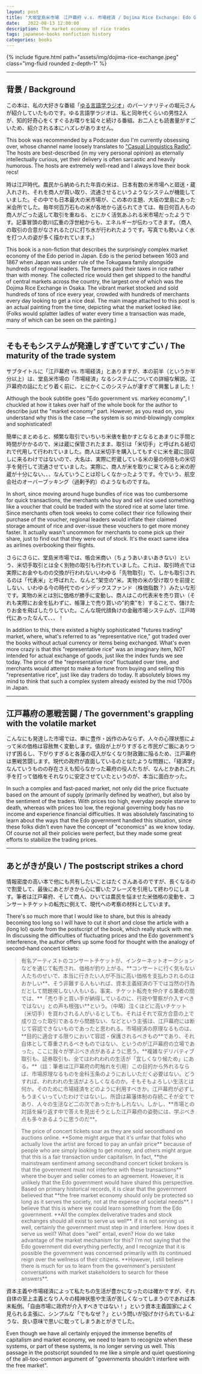 ```yaml
---
layout: post
title: "大坂堂島米市場　江戸幕府 v.s. 市場経済 / Dojima Rice Exchange: Edo Government v.s. Market Economy"
date:   2022-08-13 12:00:00
description: The market economy of rice trades 
tags: japanese-books nonfiction history
categories: books
---
```


<div class="row mt-3">
    <div class="col-sm mt-3 mt-md-0">
        {% include figure.html path="assets/img/dojima-rice-exchange.jpeg" class="img-fluid rounded z-depth-1" %}
    </div>
</div>

<hr>

## 背景 / Background

この本は、私の大好きな番組「<a href="https://www.youtube.com/channel/UCmpkIzF3xFzhPez7gXOyhVg">ゆる言語学ラジオ</a>」のパーソナリティの堀元さんが紹介していたものです。ゆる言語学ラジオは、私と同年代くらいの男性2人が、知的好奇心をくすぐるお喋りを延々と続ける番組。お二人とも読書量がすごいため、紹介される本にハズレがありません。

This book was recommended by a Podcaster duo I'm currently obsessing over, whose channel name loosely translates to <a href="https://www.youtube.com/channel/UCmpkIzF3xFzhPez7gXOyhVg">"Casual Linguistics Radio"</a>. The hosts are best-described (in my very personal opinion) as eternally intellectually curious, yet their delivery is often sarcastic and heavily humorous. The hosts are extremely well-read and I always love their book recs! 

時は江戸時代。農民から納められた年貢の米は、日本有数の米市場へと廻送・蔵入れされ、それを商人が買い取り、流通させるというようなシステムが機能していました。その中でも日本最大の米市場が、この本の主題、大坂の堂島にあった米会所でした。毎年何百万石もの米が各地から送られてきては、毎日何百人もの商人がごった返して取引を重ねる、とにかく活気あふれる米市場だったようです。記事冒頭の歌川広重の浮世絵からも、エネルギーが伝わってきます。（商人の取引の合意がなされるたびに打ち水が行われたようです。写真でも勢いよく水を打つ人の姿が多く描かれています。）

This book is a non-fiction that describes the surprisingly complex market economy of the Edo period in Japan. Edo is the period between 1603 and 1867 when Japan was under rule of the Tokugawa family alongside hundreds of regional leaders. The farmers paid their taxes in rice rather than with money. The collected rice would then get shipped to the handful of central markets across the country, the largest one of which was the Dojima Rice Exchange in Osaka. The vibrant market stocked and sold hundreds of tons of rice every year, crowded with hundreds of merchants every day looking to get a nice deal. The main image attached to this post is an actual painting from the time, depicting what the market looked like. (Folks would splatter ladles of water every time a transaction was made, many of which can be seen on the painting.) 

<hr>

## そもそもシステムが発達しすぎていてすごい / The maturity of the trade system 

サブタイトルに「江戸幕府 vs. 市場経済」とありますが、本の前半（というか半分以上）は、堂島米市場の「市場経済」なるシステムについての詳細な解説。江戸幕府の話にたどり着く前に、とにかくこのシステムが凄すぎて興奮しました！

Although the book subtitle goes "Edo government vs. markey economy", I chuckled at how it takes over half of the whole book for the author to describe just the "market economy" part. However, as you read on, you understand why this is the case ––the system is so mind-blowingly complex and sophisticated! 

簡単にまとめると、頻繁な取引でいちいち米俵を動かすとなるとあまりに手間と時間がかかるので、米は蔵に保管されたまま、取引は「米切手」と呼ばれる紙切れで代用して行われていました。商人は米切手を購入してもすぐに米を蔵に回収しに来るわけではないので、大名は、実際に貯蔵している米の量の何倍もの米切手を発行して流通させていました。実際に、商人が米を取りに来てみると米の貯蔵が十分にない、、、なんていうことは珍しくなかったようです。今でいう、航空会社のオーバーブッキング（過剰予約）のようなものですね。

In short, since moving around huge bundles of rice was too cumbersome for quick transactions, the merchants who buy and sell rice used something like a voucher that could be traded with the stored rice at some later time. Since merchants often took weeks to come collect their rice following their purchase of the voucher, regional leaders would inflate their claimed storage amount of rice and over-issue these vouchers to get more money faster. It actually wasn't uncommon for merchants to come pick up their share, just to find out that they were out of stock. It's the exact same idea as airlines overbooking their flights. 

さらにさらに、堂島米市場では、帳合米商い（ちょうあいまいあきない）という、米切手取引とは全く別物の取引も行われていました。これは、取引時点では実際にお金やものの交換が行われないいわゆる「先物取引」で、しかも取引されるのは「代表米」と呼ばれた、なんと"架空の"米。実物の米の受け取りを前提としない、いわゆる今の時代でのインデックスファンド（株価指数？）みたいな形です。実物の米とは別に価格が勝手に変動し、商人はこの代表米を売り買い（それも実際にお金を払わずに、帳簿上で売り買いの"約束"を）することで、儲けたりお金を飛ばしたりしていた。こんな現代顔負けの金融市場システムが、江戸時代にあったなんて、、、！

In addition to this, there existed a highly sophisticated "futures trading" market, where, what's referred to as "representative rice," got traded over the books without actual currency or items being exchanged. What's even more crazy is that this "representative rice" was an imaginary item, NOT intended for actual exchange of goods, just like the index funds we see today. The price of the "representative rice" fluctuated over time, and merchants would attempt to make a fortune from buying and selling this "representative rice", just like day traders do today. It absolutely blows my mind to think that such a complex system already existed by the mid 1700s in Japan. 

<hr>

## 江戸幕府の悪戦苦闘 / The government's grappling with the volatile market 

こんなにも発達した市場では、単に豊作・凶作のみならず、人々の心理状態によって米の価格は容赦無く変動します。値段が上がりすぎると市民がご飯にありつけず困るし、下がりすぎると各藩の収入がなくなり財政難に陥るため、江戸幕府は悪戦苦闘します。現代の政府が直面しているのと似たような問題に、「経済学」なんていうものの存在さえも知らなかった幕府の役人たちが、なんとかあれこれ手を打って価格をそれなりに安定させていたというのが、本当に面白かった。

In such a complex and fast-paced market, not only did the price fluctuate based on the amount of supply (primarily defined by weather), but also by the sentiment of the traders. With prices too high, everyday people starve to death, whereas with prices too low, the regional governing body has no income and experience financial difficulties. It was absolutely fascinating to learn about the ways that the Edo government handled this situation, since these folks didn't even have the concept of "economics" as we know today. Of course not all their policies were perfect, but they made some great efforts to stabilize the trading prices. 

<hr>

## あとがきが良い / The postscript strikes a chord 

情報密度の高い本で他にも共有したいことはたくさんあるのですが、長くなるので割愛して、最後にあとがきから心に響いたフレーズを引用して終わりにします。筆者は江戸幕府、そして商人、ひいては農民を悩ませた米価格の変動を、コンサートチケットの転売に例えて、現代への考察の材料としています。

There's so much more that I would like to share, but this is already becoming too long so I will have to cut it short and close the article with a (long lol) quote from the postscript of the book, which really stuck with me. In discussing the difficulties of fluctuating prices and the Edo government's interference, the author offers up some food for thought with the analogy of second-hand concert tickets: 

<blockquote>
    有名アーティストのコンサートチケットが、インターネットオークションなどを通じて転売され、価格が釣り上がる。**コンサートに行く気もない人たちのせいで、本当に行きたい人が不当に高い価格を支払わされるのはおかしい**、そう非難する人もいれば、資本主義経済の下では当然の行為だとして問題視しない人もいる。事実、チケット転売を仲介する業者の間では、**「売り手と買い手が納得しているのに、行政や警察が介入すべきではない」との声も根強い**という。（中略）泣くほどに高いチケット（米切手）を買わされる人がいるとしても、それはそれで双方合意の上で成り立った取引であるから問題ない、などという主張は、江戸幕府には断じて容認できないものであったと思われる。市場経済の原理なるものは、**目的に適合する限りにおいて容認・保護されるべきもの**であり、それ自体として尊重されるべきものではない、というのが江戸幕府の立場であった。ここに我々が学ぶべき点があるように思う。**複雑なデリバティブ取引も、証券取引も、全てはわれわれの生活が「宜しくなり候ため」にある。**（註：筆者は江戸幕府の町触れを引用）この目的から外れるならば、市場原理なるものを金科玉条のようにおしいただく必要はない。どうすれば、われわれの生活がよろしくなるのか。そもそもよろしい生活とは何か。そのために市場経済をどのように利用すべきか。江戸幕府が必ずしもうまくいっていたわけではないし、所詮は幕藩体制の存続こそが全てであり、人々の生活など二の次であったかもしれない。しかし、**市場との対話を繰り返す中で答えを見出そうとした江戸幕府の姿勢には、学ぶべき点も多々あるように思うのだ**。
</blockquote>

<blockquote>
    The price of concert tickets soar as they are sold secondhand on auctions online. **Some might argue that it's unfair that folks who actually love the artist are forced to pay an unfair price** because of people who are simply looking to get money, and others might argue that this is a fair transaction under capitalism. In fact, **the mainstream sentiment among secondhand concert ticket brokers is that the government must not interfere with these transactions** where the buyer and seller comes to an agreement. However, it is unlikely that the Edo government would have shared this perspective. Based on primary historical records, it is clear that the government believed that **the free market economy should only be protected so long as it serves the society, not at the expense of societal needs**. I believe that this is where we could learn something from the Edo government. **All the complex deliverative trades and stock exchanges should all exist to serve us well**. If it is not serving us well, certainly the government must step in and interfere. How does it serve us well? What does "well" entail, even? How do we take advantage of the market mechanism for this? I'm not saying that the Edo government did everything perfectly, and I recognize that it is possible the government was concerned primarily with its continued reign over the wellness of their citizens. **However, I still believe there is much for us to learn from the government's persistent conversations with market stakeholders to search for these answers**. 
</blockquote>

資本主義や市場経済によって私たちの生活が豊かになったのは確かですが、それ自体の至上主義となり人々の精神状態や生活が苦しくなってしまうのであれば本末転倒。「自由市場に政府が介入すべきではない！」という資本主義国家によく見られる主張に、シンプルな「でもなぜ？」という問いが投げかけられているような、良い意味で思いに耽ってしまうあとがきでした。

Even though we have all certainly enjoyed the immense benefits of capitalism and market economy, we need to learn to recognize when these systems, or part of these systems, is no longer serving us well. This passage in the postscript sounded to me like a simple and quiet questioning of the all-too-common argument of "governments shouldn't interfere with the free market". 
